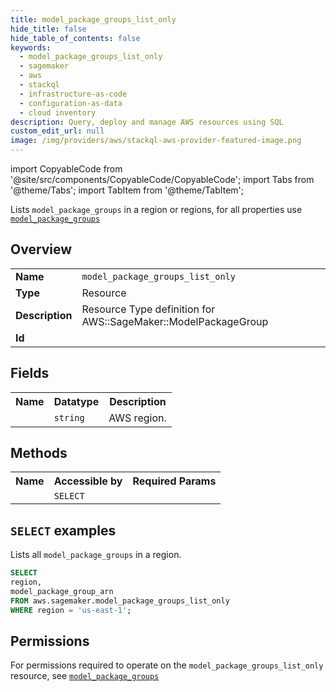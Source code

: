 ```yaml
---
title: model_package_groups_list_only
hide_title: false
hide_table_of_contents: false
keywords:
  - model_package_groups_list_only
  - sagemaker
  - aws
  - stackql
  - infrastructure-as-code
  - configuration-as-data
  - cloud inventory
description: Query, deploy and manage AWS resources using SQL
custom_edit_url: null
image: /img/providers/aws/stackql-aws-provider-featured-image.png
---
```


import CopyableCode from '@site/src/components/CopyableCode/CopyableCode';
import Tabs from '@theme/Tabs';
import TabItem from '@theme/TabItem';

Lists <code>model_package_groups</code> in a region or regions, for all properties use <a href="/providers/aws/serviceName/model_package_groups/"><code>model_package_groups</code></a>

## Overview
<table><tbody>
<tr><td><b>Name</b></td><td><code>model_package_groups_list_only</code></td></tr>
<tr><td><b>Type</b></td><td>Resource</td></tr>
<tr><td><b>Description</b></td><td>Resource Type definition for AWS::SageMaker::ModelPackageGroup</td></tr>
<tr><td><b>Id</b></td><td><CopyableCode code="aws.sagemaker.model_package_groups_list_only" /></td></tr>
</tbody></table>

## Fields
<table><tbody><tr><th>Name</th><th>Datatype</th><th>Description</th></tr><tr><td><CopyableCode code="region" /></td><td><code>string</code></td><td>AWS region.</td></tr>
</tbody></table>

## Methods

<table><tbody>
  <tr>
    <th>Name</th>
    <th>Accessible by</th>
    <th>Required Params</th>
  </tr>
  <tr>
    <td><CopyableCode code="list_resources" /></td>
    <td><code>SELECT</code></td>
    <td><CopyableCode code="region" /></td>
  </tr>
</tbody></table>

## `SELECT` examples
Lists all <code>model_package_groups</code> in a region.
```sql
SELECT
region,
model_package_group_arn
FROM aws.sagemaker.model_package_groups_list_only
WHERE region = 'us-east-1';
```


## Permissions

For permissions required to operate on the <code>model_package_groups_list_only</code> resource, see <a href="/providers/aws/sagemaker/model_package_groups/#permissions"><code>model_package_groups</code></a>

